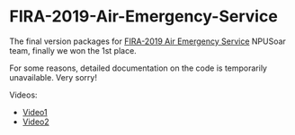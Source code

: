 # FIRA-2019-Air-Emergency-Service

The final version packages for [FIRA-2019 Air Emergency Service](http://www.firaworldcup.org/VisitorPages/show.aspx?IsDetailList=true&ItemID=4411,1) NPUSoar team, finally we won the 1st place.

For some reasons, detailed documentation on the code is temporarily unavailable. Very sorry!

Videos:
- [Video1](https://youtu.be/tVGnO_dZ_lM)
- [Video2](https://youtu.be/aOoP80PxOgs)
